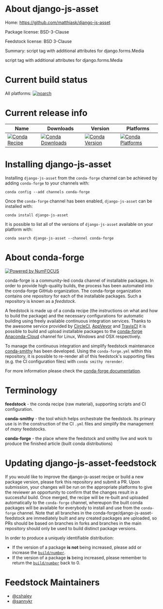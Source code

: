 <!--
# -*- mode: jinja -*-
-->

About django-js-asset
=====================

Home: https://github.com/matthiask/django-js-asset

Package license: BSD-3-Clause

Feedstock license: BSD 3-Clause

Summary: script tag with additional attributes for django.forms.Media

script tag with additional attributes for django.forms.Media


Current build status
====================

All platforms:
[![noarch](https://img.shields.io/circleci/project/github/conda-forge/django-js-asset-feedstock/master.svg?label=noarch)](https://circleci.com/gh/conda-forge/django-js-asset-feedstock)

Current release info
====================

| Name | Downloads | Version | Platforms |
| --- | --- | --- | --- |
| [![Conda Recipe](https://img.shields.io/badge/recipe-django--js--asset-green.svg)](https://anaconda.org/conda-forge/django-js-asset) | [![Conda Downloads](https://img.shields.io/conda/dn/conda-forge/django-js-asset.svg)](https://anaconda.org/conda-forge/django-js-asset) | [![Conda Version](https://img.shields.io/conda/vn/conda-forge/django-js-asset.svg)](https://anaconda.org/conda-forge/django-js-asset) | [![Conda Platforms](https://img.shields.io/conda/pn/conda-forge/django-js-asset.svg)](https://anaconda.org/conda-forge/django-js-asset) |

Installing django-js-asset
==========================

Installing `django-js-asset` from the `conda-forge` channel can be achieved by adding `conda-forge` to your channels with:

```
conda config --add channels conda-forge
```

Once the `conda-forge` channel has been enabled, `django-js-asset` can be installed with:

```
conda install django-js-asset
```

It is possible to list all of the versions of `django-js-asset` available on your platform with:

```
conda search django-js-asset --channel conda-forge
```


About conda-forge
=================

[![Powered by NumFOCUS](https://img.shields.io/badge/powered%20by-NumFOCUS-orange.svg?style=flat&colorA=E1523D&colorB=007D8A)](http://numfocus.org)

conda-forge is a community-led conda channel of installable packages.
In order to provide high-quality builds, the process has been automated into the
conda-forge GitHub organization. The conda-forge organization contains one repository
for each of the installable packages. Such a repository is known as a *feedstock*.

A feedstock is made up of a conda recipe (the instructions on what and how to build
the package) and the necessary configurations for automatic building using freely
available continuous integration services. Thanks to the awesome service provided by
[CircleCI](https://circleci.com/), [AppVeyor](https://www.appveyor.com/)
and [TravisCI](https://travis-ci.org/) it is possible to build and upload installable
packages to the [conda-forge](https://anaconda.org/conda-forge)
[Anaconda-Cloud](https://anaconda.org/) channel for Linux, Windows and OSX respectively.

To manage the continuous integration and simplify feedstock maintenance
[conda-smithy](https://github.com/conda-forge/conda-smithy) has been developed.
Using the ``conda-forge.yml`` within this repository, it is possible to re-render all of
this feedstock's supporting files (e.g. the CI configuration files) with ``conda smithy rerender``.

For more information please check the [conda-forge documentation](https://conda-forge.org/docs/).

Terminology
===========

**feedstock** - the conda recipe (raw material), supporting scripts and CI configuration.

**conda-smithy** - the tool which helps orchestrate the feedstock.
                   Its primary use is in the construction of the CI ``.yml`` files
                   and simplify the management of *many* feedstocks.

**conda-forge** - the place where the feedstock and smithy live and work to
                  produce the finished article (built conda distributions)


Updating django-js-asset-feedstock
==================================

If you would like to improve the django-js-asset recipe or build a new
package version, please fork this repository and submit a PR. Upon submission,
your changes will be run on the appropriate platforms to give the reviewer an
opportunity to confirm that the changes result in a successful build. Once
merged, the recipe will be re-built and uploaded automatically to the
`conda-forge` channel, whereupon the built conda packages will be available for
everybody to install and use from the `conda-forge` channel.
Note that all branches in the conda-forge/django-js-asset-feedstock are
immediately built and any created packages are uploaded, so PRs should be based
on branches in forks and branches in the main repository should only be used to
build distinct package versions.

In order to produce a uniquely identifiable distribution:
 * If the version of a package **is not** being increased, please add or increase
   the [``build/number``](https://conda.io/docs/user-guide/tasks/build-packages/define-metadata.html#build-number-and-string).
 * If the version of a package **is** being increased, please remember to return
   the [``build/number``](https://conda.io/docs/user-guide/tasks/build-packages/define-metadata.html#build-number-and-string)
   back to 0.

Feedstock Maintainers
=====================

* [@cshaley](https://github.com/cshaley/)
* [@sannykr](https://github.com/sannykr/)

